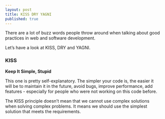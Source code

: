 ```yaml
---
layout: post
title: KISS DRY YAGNI
published: true
---
```


There are a lot of buzz words people throw around when talking about good practices in web and software development.

Let’s have a look at KISS, DRY and YAGNI.

### KISS
**Keep It Simple, Stupid**

This one is pretty self-explanatory. The simpler your code is, the easier it will be to maintain it in the future, avoid bugs, improve performance, add features - especially for people who were not working on this code before.

The KISS principle doesn’t mean that we cannot use complex solutions when solving complex problems. It means we should use the simplest solution that meets the requirements.
